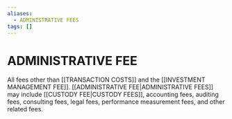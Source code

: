 ```yaml
---
aliases:
  - ADMINISTRATIVE FEES
tags: []
---
```

# ADMINISTRATIVE FEE
All fees other than [[TRANSACTION COSTS]] and the [[INVESTMENT MANAGEMENT FEE]]. [[ADMINISTRATIVE FEE|ADMINISTRATIVE FEES]] may include [[CUSTODY FEE|CUSTODY FEES]], accounting fees, auditing fees, consulting fees, legal fees, performance measurement fees, and other related fees.